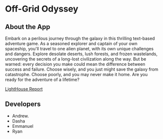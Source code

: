 # Off-Grid Odyssey

## About the App

Embark on a perilous journey through the galaxy in this thrilling text-based adventure game. As a seasoned
explorer and captain of your own spaceship, you'll travel to one alien planet,  with its own unique
challenges and dangers. Explore desolate deserts, lush forests, and frozen wastelands, uncovering the secrets of a
long-lost civilization along the way. But be warned: every decision you make could mean the difference between
success and failure. Choose wisely, and you just might save the galaxy from catastrophe. Choose poorly, and you
 may never make it home. Are you ready for the adventure of a lifetime?

[LightHouse Report](img/Odyssey-Lighthouse.png)

## Developers

- Andrew.
- Dasha
- Emmanuel
- Ryan
